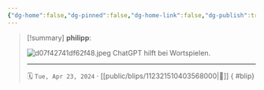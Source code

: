 ```yaml
---
{"dg-home":false,"dg-pinned":false,"dg-home-link":false,"dg-publish":true,"tags":["dgblip"],"disabled rules":["yaml-title","yaml-title-alias","file-name-heading"],"title":"philipp on mastodon @ 2024-04-23","created-date":"2024-04-23T16:37:14","id":112321510403568000,"updated-date":"2025-05-02T08:50:44","dg-path":"blips/112321510403568000.md","permalink":"/blips/112321510403568000/","dgPassFrontmatter":true}
---
```


> [!summary] **philipp**:
>
> ![d07f42741df62f48.jpeg](/img/user/attachments/d07f42741df62f48.jpeg)
> ChatGPT hilft bei Wortspielen.
> - - -
>
> 🗓️ `Tue, Apr 23, 2024` · [[public/blips/112321510403568000\|🔗]]
{ #blip}

